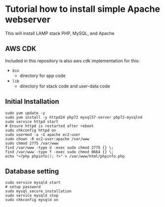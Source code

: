 # Tutorial how to install simple Apache webserver

This will install LAMP stack PHP, MySQL, and Apache 

## AWS CDK
Included in this repository is also aws cdk implementation for this:
- `bin`
  - directory for app code
- `lib`
  - directory for stack code and user-data code

## Initial Installation
```
sudo yum update -y
sudo yum install -y httpd24 php72 mysql57-server php72-mysqlnd
sudo service httpd start
# Ensure httpd is restarted after reboot
sudo chkconfig httpd on
sudo usermod -a -G apache ec2-user
sudo chown -R ec2-user:apache /var/www
sudo chmod 2775 /var/www
find /var/www -type d -exec sudo chmod 2775 {} \;
find /var/www -type f -exec sudo chmod 0664 {} \;
echo "<?php phpinfo(); ?>" > /var/www/html/phpinfo.php
```

## Database setting
```
sudo service mysqld start
# setup password
sudo mysql_secure_installation
sudo service mysqld stop
sudo chkconfig mysqld on
```
